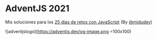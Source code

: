 # AdventJS 2021
Mis soluciones para los [25 días de retos con JavaScript](https://adventjs.dev/) (By [@midudev](https://twitter.com/midudev))


![adventjslogo](https://adventjs.dev/og-image.png =100x100)
